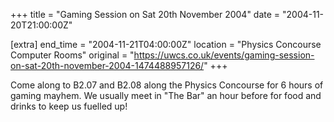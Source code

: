 +++
title = "Gaming Session on Sat 20th November 2004"
date = "2004-11-20T21:00:00Z"

[extra]
end_time = "2004-11-21T04:00:00Z"
location = "Physics Concourse Computer Rooms"
original = "https://uwcs.co.uk/events/gaming-session-on-sat-20th-november-2004-1474488957126/"
+++

Come along to B2.07 and B2.08 along the Physics Concourse for 6 hours of gaming mayhem. We usually meet in "The Bar" an hour before for food and drinks to keep us fuelled up\!

